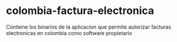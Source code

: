 # colombia-factura-electronica
Contiene los binarios de la aplicacion que permite autorizar facturas electronicas en colombia como software propietario
